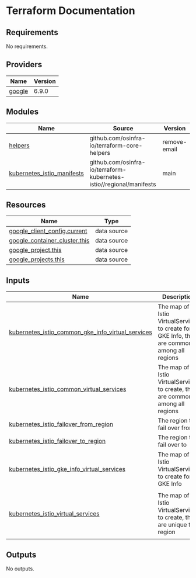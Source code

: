 # Terraform Documentation

<!-- BEGIN_TF_DOCS -->
## Requirements

No requirements.

## Providers

| Name | Version |
|------|---------|
| <a name="provider_google"></a> [google](#provider\_google) | 6.9.0 |

## Modules

| Name | Source | Version |
|------|--------|---------|
| <a name="module_helpers"></a> [helpers](#module\_helpers) | github.com/osinfra-io/terraform-core-helpers | remove-email |
| <a name="module_kubernetes_istio_manifests"></a> [kubernetes\_istio\_manifests](#module\_kubernetes\_istio\_manifests) | github.com/osinfra-io/terraform-kubernetes-istio//regional/manifests | main |

## Resources

| Name | Type |
|------|------|
| [google_client_config.current](https://registry.terraform.io/providers/hashicorp/google/latest/docs/data-sources/client_config) | data source |
| [google_container_cluster.this](https://registry.terraform.io/providers/hashicorp/google/latest/docs/data-sources/container_cluster) | data source |
| [google_project.this](https://registry.terraform.io/providers/hashicorp/google/latest/docs/data-sources/project) | data source |
| [google_projects.this](https://registry.terraform.io/providers/hashicorp/google/latest/docs/data-sources/projects) | data source |

## Inputs

| Name | Description | Type | Default | Required |
|------|-------------|------|---------|:--------:|
| <a name="input_kubernetes_istio_common_gke_info_virtual_services"></a> [kubernetes\_istio\_common\_gke\_info\_virtual\_services](#input\_kubernetes\_istio\_common\_gke\_info\_virtual\_services) | The map of Istio VirtualServices to create for GKE Info, that are common among all regions | <pre>map(object({<br/>    destination_host = string<br/>    host             = string<br/>  }))</pre> | n/a | yes |
| <a name="input_kubernetes_istio_common_virtual_services"></a> [kubernetes\_istio\_common\_virtual\_services](#input\_kubernetes\_istio\_common\_virtual\_services) | The map of Istio VirtualServices to create, that are common among all regions | <pre>map(object({<br/>    destination_host = string<br/>    destination_port = optional(number, 8080)<br/>    host             = string<br/>  }))</pre> | n/a | yes |
| <a name="input_kubernetes_istio_failover_from_region"></a> [kubernetes\_istio\_failover\_from\_region](#input\_kubernetes\_istio\_failover\_from\_region) | The region to fail over from | `string` | `""` | no |
| <a name="input_kubernetes_istio_failover_to_region"></a> [kubernetes\_istio\_failover\_to\_region](#input\_kubernetes\_istio\_failover\_to\_region) | The region to fail over to | `string` | `""` | no |
| <a name="input_kubernetes_istio_gke_info_virtual_services"></a> [kubernetes\_istio\_gke\_info\_virtual\_services](#input\_kubernetes\_istio\_gke\_info\_virtual\_services) | The map of Istio VirtualServices to create for GKE Info | <pre>map(object({<br/>    destination_host = string<br/>    host             = string<br/>  }))</pre> | n/a | yes |
| <a name="input_kubernetes_istio_virtual_services"></a> [kubernetes\_istio\_virtual\_services](#input\_kubernetes\_istio\_virtual\_services) | The map of Istio VirtualServices to create, that are unique to a region | <pre>map(object({<br/>    destination_host = string<br/>    destination_port = optional(number, 8080)<br/>    host             = string<br/>  }))</pre> | n/a | yes |

## Outputs

No outputs.
<!-- END_TF_DOCS -->

